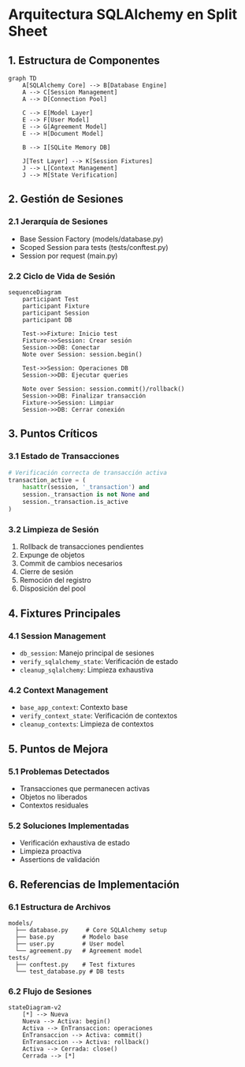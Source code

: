 # Arquitectura SQLAlchemy en Split Sheet

## 1. Estructura de Componentes

```mermaid
graph TD
    A[SQLAlchemy Core] --> B[Database Engine]
    A --> C[Session Management]
    A --> D[Connection Pool]
    
    C --> E[Model Layer]
    E --> F[User Model]
    E --> G[Agreement Model]
    E --> H[Document Model]
    
    B --> I[SQLite Memory DB]
    
    J[Test Layer] --> K[Session Fixtures]
    J --> L[Context Management]
    J --> M[State Verification]
```

## 2. Gestión de Sesiones

### 2.1 Jerarquía de Sesiones
- Base Session Factory (models/database.py)
- Scoped Session para tests (tests/conftest.py)
- Session por request (main.py)

### 2.2 Ciclo de Vida de Sesión
```mermaid
sequenceDiagram
    participant Test
    participant Fixture
    participant Session
    participant DB
    
    Test->>Fixture: Inicio test
    Fixture->>Session: Crear sesión
    Session->>DB: Conectar
    Note over Session: session.begin()
    
    Test->>Session: Operaciones DB
    Session->>DB: Ejecutar queries
    
    Note over Session: session.commit()/rollback()
    Session->>DB: Finalizar transacción
    Fixture->>Session: Limpiar
    Session->>DB: Cerrar conexión
```

## 3. Puntos Críticos

### 3.1 Estado de Transacciones
```python
# Verificación correcta de transacción activa
transaction_active = (
    hasattr(session, '_transaction') and 
    session._transaction is not None and 
    session._transaction.is_active
)
```

### 3.2 Limpieza de Sesión
1. Rollback de transacciones pendientes
2. Expunge de objetos
3. Commit de cambios necesarios
4. Cierre de sesión
5. Remoción del registro
6. Disposición del pool

## 4. Fixtures Principales

### 4.1 Session Management
- `db_session`: Manejo principal de sesiones
- `verify_sqlalchemy_state`: Verificación de estado
- `cleanup_sqlalchemy`: Limpieza exhaustiva

### 4.2 Context Management
- `base_app_context`: Contexto base
- `verify_context_state`: Verificación de contextos
- `cleanup_contexts`: Limpieza de contextos

## 5. Puntos de Mejora

### 5.1 Problemas Detectados
- Transacciones que permanecen activas
- Objetos no liberados
- Contextos residuales

### 5.2 Soluciones Implementadas
- Verificación exhaustiva de estado
- Limpieza proactiva
- Assertions de validación

## 6. Referencias de Implementación

### 6.1 Estructura de Archivos
```
models/
  ├── database.py     # Core SQLAlchemy setup
  ├── base.py        # Modelo base
  ├── user.py        # User model
  └── agreement.py   # Agreement model
tests/
  ├── conftest.py    # Test fixtures
  └── test_database.py # DB tests
```

### 6.2 Flujo de Sesiones
```mermaid
stateDiagram-v2
    [*] --> Nueva
    Nueva --> Activa: begin()
    Activa --> EnTransaccion: operaciones
    EnTransaccion --> Activa: commit()
    EnTransaccion --> Activa: rollback()
    Activa --> Cerrada: close()
    Cerrada --> [*]
```
